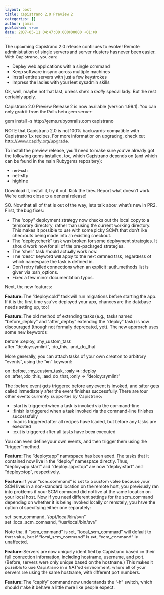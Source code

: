 ```yaml
---
layout: post
title: Capistrano 2.0 Preview 2
categories: []
author: jamis
published: true
date: 2007-05-11 04:47:00.000000000 +01:00
---
```

<p>The upcoming Capistrano 2.0 release continues to evolve! Remote administration of single servers and server clusters has never been easier. With Capistrano, you can:</p>
<ul>
	<li>Deploy web applications with a single command</li>
	<li>Keep software in sync across multiple machines</li>
	<li>Install entire servers with just a few keystrokes</li>
	<li>Impress the ladies with your leet sysadmin skills</li>
</ul>
<p>Ok, well, maybe not that last, unless she&#8217;s a <em>really</em> special lady. But the rest certainly apply.</p>
<p>Capistrano 2.0 Preview Release 2 is now available (version 1.99.1). You can only grab it from the Rails beta gem server:</p>
<macro:code lang="text">gem install -s http://gems.rubyonrails.com capistrano</macro:code>
<p><span class="caps">NOTE</span> that Capistrano 2.0 is not 100% backwards-compatible with Capistrano 1.x recipes. For more information on upgrading, check out <a href="http://www.capify.org/upgrade">http://www.capify.org/upgrade</a>.</p>
<p>To install the preview release, you&#8217;ll need to make sure you&#8217;ve already got the following gems installed, too, which Capistrano depends on (and which can be found in the main Rubygems repository):</p>
<ul>
	<li>net-ssh</li>
	<li>net-sftp</li>
	<li>highline</li>
</ul>
<p>Download it, install it, try it out. Kick the tires. Report what doesn&#8217;t work. We&#8217;re getting close to a general release!</p>
<p>SO. Now that all of that is out of the way, let&#8217;s talk about what&#8217;s new in PR2. First, the bug fixes:</p>
<ul>
	<li>The &#8220;copy&#8221; deployment strategy now checks out the local copy to a temporary directory, rather than using the current working directory. This makes it possible to use with some picky SCM&#8217;s that don&#8217;t like checkouts being made into an existing checkout.</li>
	<li>The &#8220;deploy:check&#8221; task was broken for some deployment strategies. It should work now for all of the pre-packaged strategies.</li>
	<li>The &#8220;shell&#8221; task should actually work now.</li>
	<li>The &#8220;desc&#8221; keyword will apply to the next defined task, regardless of which namespace the task is defined in.</li>
	<li>Don&#8217;t retry failed connections when an explicit :auth_methods list is given via :ssh_options.</li>
	<li>Fixed a few minor documentation typos.</li>
</ul>
<p>Next, the new features:</p>
<p><strong>Feature:</strong> The &#8220;deploy:cold&#8221; task will run migrations before starting the app. If it is the first time you&#8217;ve deployed your app, chances are the database needs setting up, too!</p>
<p><strong>Feature:</strong> The old method of extending tasks (e.g., tasks named &#8220;before_deploy&#8221; and &#8220;after_deploy&#8221; extending the &#8220;deploy&#8221; task) is now discouraged (though not formally deprecated, yet). The new approach uses some new keywords:</p>
<macro:code lang="ruby">before :deploy, :my_custom_task<br />
after  &#8220;deploy:symlink&#8221;, :do_this, :and_do_that</macro:code>
<p>More generally, you can attach tasks of your own creation to arbitrary &#8220;events&#8221;, using the &#8220;on&#8221; keyword:</p>
<macro:code lang="ruby">on :before, :my_custom_task, :only =&gt; :deploy<br />
on :after, :do_this, :and_do_that, :only =&gt; &#8220;deploy:symlink&#8221;</macro:code>
<p>The :before event gets triggered before any event is invoked, and :after gets called immediately after the event finishes successfully. There are four other events currently supported by Capistrano:</p>
<ul>
	<li>:start is triggered when a task is invoked via the command-line</li>
	<li>:finish is triggered when a task invoked via the command-line finishes successfully</li>
	<li>:load is triggered after all recipes have loaded, but before any tasks are executed</li>
	<li>:exit is triggered after all tasks have been executed</li>
</ul>
<p>You can even define your own events, and then trigger them using the &#8220;trigger&#8221; method.</p>
<p><strong>Feature:</strong> The &#8220;deploy:app&#8221; namespace has been axed. The tasks that it contained now live in the &#8220;deploy&#8221; namespace directly. Thus, &#8220;deploy:app:start&#8221; and &#8220;deploy:app:stop&#8221; are now &#8220;deploy:start&#8221; and &#8220;deploy:stop&#8221;, respectively.</p>
<p><strong>Feature:</strong> If your &#8220;scm_command&#8221; is set to a custom value because your <span class="caps">SCM</span> lives in a non-standard location on the remote host, you previously ran into problems if your <span class="caps">SCM</span> command did not live at the same location on your local host. Now, if you need different settings for the scm_command depending on whether it is being invoked locally or remotely, you have the option of specifying either one separately:</p>
<macro:code lang="ruby">set :scm_command, &#8220;/opt/local/bin/svn&#8221;<br />
set :local_scm_command, &#8220;/usr/local/bin/svn&#8221;</macro:code>
<p>Note that if &#8220;scm_command&#8221; is set, &#8220;local_scm_command&#8221; will default to that value, but if &#8220;local_scm_command&#8221; is set, &#8220;scm_command&#8221; is unaffected.</p>
<p><strong>Feature:</strong> Servers are now uniquely identified by Capistrano based on their full connection information, including hostname, username, and port. (Before, servers were only unique based on the hostname.) This makes it possible to use Capistrano in a NAT&#8217;ed environment, where all of your servers are using the same hostname, with different port numbers.</p>
<p><strong>Feature:</strong> The &#8220;capify&#8221; command now understands the &#8220;-h&#8221; switch, which should make it behave a little more like people expect.</p>